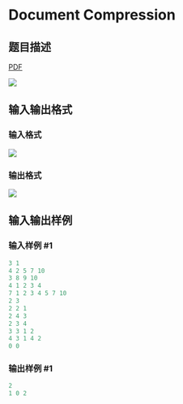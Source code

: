 # Document Compression

## 题目描述

[problemUrl]: https://uva.onlinejudge.org/index.php?option=com_onlinejudge&Itemid=8&category=278&page=show_problem&problem=3739

[PDF](https://uva.onlinejudge.org/external/123/p12317.pdf)

![](https://cdn.luogu.com.cn/upload/vjudge_pic/UVA12317/5c4101a334d455031f1cedcd4c100ad5c48092aa.png)

## 输入输出格式

### 输入格式

![](https://cdn.luogu.com.cn/upload/vjudge_pic/UVA12317/4b10b9cd36443127958d2b8adaa3fed8ba4a2f51.png)

### 输出格式

![](https://cdn.luogu.com.cn/upload/vjudge_pic/UVA12317/7496d7ebfe8bee93b0fedb8d23fb3c080a226597.png)

## 输入输出样例

### 输入样例 #1

```cpp
3 1
4 2 5 7 10
3 8 9 10
4 1 2 3 4
7 1 2 3 4 5 7 10
2 3
2 2 1
2 4 3
2 3 4
3 3 1 2
4 3 1 4 2
0 0
```


### 输出样例 #1

```cpp
2
1 0 2
```


